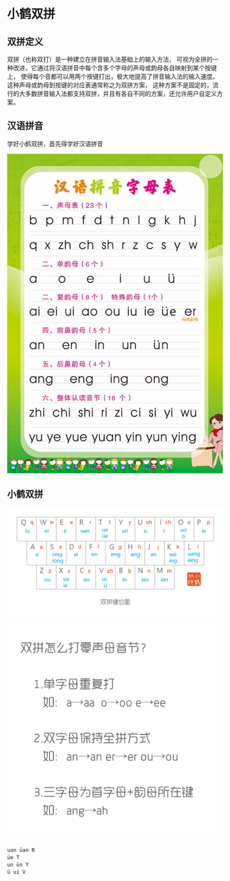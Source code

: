 # 小鹤双拼

## 双拼定义

双拼（也称双打）是一种建立在拼音输入法基础上的输入方法，
可视为全拼的一种改进，它通过将汉语拼音中每个含多个字母的声母或韵母各自映射到某个按键上，
使得每个音都可以用两个按键打出，极大地提高了拼音输入法的输入速度。
这种声母或韵母到按键的对应表通常称之为双拼方案，
这种方案不是固定的，流行的大多数拼音输入法都支持双拼，并且有各自不同的方案，还允许用户自定义方案。

## 汉语拼音

学好小鹤双拼，首先得学好汉语拼音

![拼音](xiaohe_1.jpeg)

## 小鹤双拼

![键位](xiaohe_2.png)

![零声母](xiaohe_3.png)

`uɑn üan R`  
`üe T`  
`un ün Y`  
`ü ui V`

